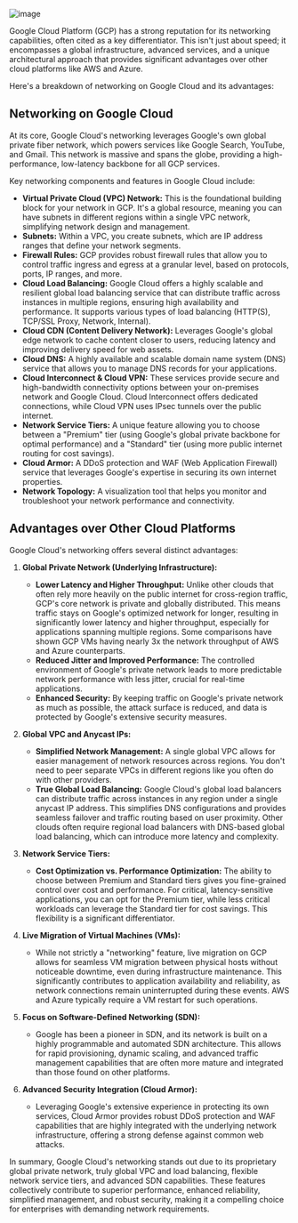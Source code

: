 

![image](https://github.com/user-attachments/assets/5e007187-8b25-47d1-8816-7947f80d2af0)


Google Cloud Platform (GCP) has a strong reputation for its networking capabilities, often cited as a key differentiator. This isn't just about speed; it encompasses a global infrastructure, advanced services, and a unique architectural approach that provides significant advantages over other cloud platforms like AWS and Azure.

Here's a breakdown of networking on Google Cloud and its advantages:

## Networking on Google Cloud

At its core, Google Cloud's networking leverages Google's own global private fiber network, which powers services like Google Search, YouTube, and Gmail. This network is massive and spans the globe, providing a high-performance, low-latency backbone for all GCP services.

Key networking components and features in Google Cloud include:

* **Virtual Private Cloud (VPC) Network:** This is the foundational building block for your network in GCP. It's a global resource, meaning you can have subnets in different regions within a single VPC network, simplifying network design and management.
* **Subnets:** Within a VPC, you create subnets, which are IP address ranges that define your network segments.
* **Firewall Rules:** GCP provides robust firewall rules that allow you to control traffic ingress and egress at a granular level, based on protocols, ports, IP ranges, and more.
* **Cloud Load Balancing:** Google Cloud offers a highly scalable and resilient global load balancing service that can distribute traffic across instances in multiple regions, ensuring high availability and performance. It supports various types of load balancing (HTTP(S), TCP/SSL Proxy, Network, Internal).
* **Cloud CDN (Content Delivery Network):** Leverages Google's global edge network to cache content closer to users, reducing latency and improving delivery speed for web assets.
* **Cloud DNS:** A highly available and scalable domain name system (DNS) service that allows you to manage DNS records for your applications.
* **Cloud Interconnect & Cloud VPN:** These services provide secure and high-bandwidth connectivity options between your on-premises network and Google Cloud. Cloud Interconnect offers dedicated connections, while Cloud VPN uses IPsec tunnels over the public internet.
* **Network Service Tiers:** A unique feature allowing you to choose between a "Premium" tier (using Google's global private backbone for optimal performance) and a "Standard" tier (using more public internet routing for cost savings).
* **Cloud Armor:** A DDoS protection and WAF (Web Application Firewall) service that leverages Google's expertise in securing its own internet properties.
* **Network Topology:** A visualization tool that helps you monitor and troubleshoot your network performance and connectivity.

## Advantages over Other Cloud Platforms

Google Cloud's networking offers several distinct advantages:

1.  **Global Private Network (Underlying Infrastructure):**
    * **Lower Latency and Higher Throughput:** Unlike other clouds that often rely more heavily on the public internet for cross-region traffic, GCP's core network is private and globally distributed. This means traffic stays on Google's optimized network for longer, resulting in significantly lower latency and higher throughput, especially for applications spanning multiple regions. Some comparisons have shown GCP VMs having nearly 3x the network throughput of AWS and Azure counterparts.
    * **Reduced Jitter and Improved Performance:** The controlled environment of Google's private network leads to more predictable network performance with less jitter, crucial for real-time applications.
    * **Enhanced Security:** By keeping traffic on Google's private network as much as possible, the attack surface is reduced, and data is protected by Google's extensive security measures.

2.  **Global VPC and Anycast IPs:**
    * **Simplified Network Management:** A single global VPC allows for easier management of network resources across regions. You don't need to peer separate VPCs in different regions like you often do with other providers.
    * **True Global Load Balancing:** Google Cloud's global load balancers can distribute traffic across instances in any region under a single anycast IP address. This simplifies DNS configurations and provides seamless failover and traffic routing based on user proximity. Other clouds often require regional load balancers with DNS-based global load balancing, which can introduce more latency and complexity.

3.  **Network Service Tiers:**
    * **Cost Optimization vs. Performance Optimization:** The ability to choose between Premium and Standard tiers gives you fine-grained control over cost and performance. For critical, latency-sensitive applications, you can opt for the Premium tier, while less critical workloads can leverage the Standard tier for cost savings. This flexibility is a significant differentiator.

4.  **Live Migration of Virtual Machines (VMs):**
    * While not strictly a "networking" feature, live migration on GCP allows for seamless VM migration between physical hosts without noticeable downtime, even during infrastructure maintenance. This significantly contributes to application availability and reliability, as network connections remain uninterrupted during these events. AWS and Azure typically require a VM restart for such operations.

5.  **Focus on Software-Defined Networking (SDN):**
    * Google has been a pioneer in SDN, and its network is built on a highly programmable and automated SDN architecture. This allows for rapid provisioning, dynamic scaling, and advanced traffic management capabilities that are often more mature and integrated than those found on other platforms.

6.  **Advanced Security Integration (Cloud Armor):**
    * Leveraging Google's extensive experience in protecting its own services, Cloud Armor provides robust DDoS protection and WAF capabilities that are highly integrated with the underlying network infrastructure, offering a strong defense against common web attacks.

In summary, Google Cloud's networking stands out due to its proprietary global private network, truly global VPC and load balancing, flexible network service tiers, and advanced SDN capabilities. These features collectively contribute to superior performance, enhanced reliability, simplified management, and robust security, making it a compelling choice for enterprises with demanding network requirements.

